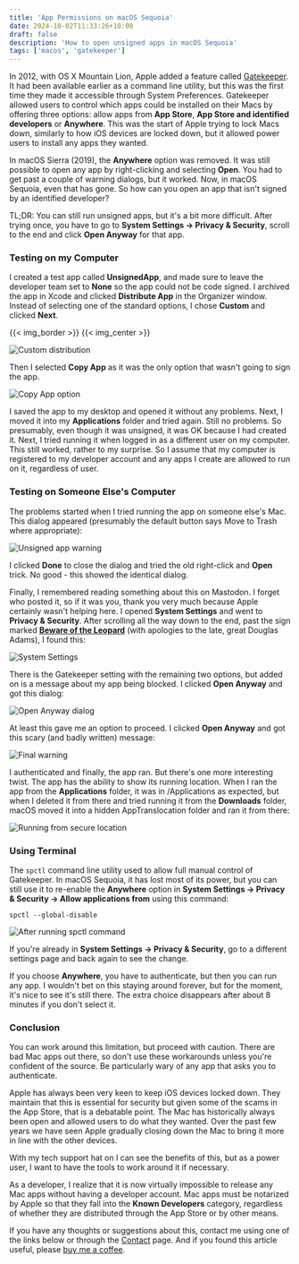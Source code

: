 ```yaml
---
title: 'App Permissions on macOS Sequoia'
date: 2024-10-02T11:33:26+10:00
draft: false
description: 'How to open unsigned apps in macOS Sequoia'
tags: ['macos', 'gatekeeper']
---
```


In 2012, with OS X Mountain Lion, Apple added a feature called [Gatekeeper][1]. It had been available earlier as a command line utility, but this was the first time they made it accessible through System Preferences. Gatekeeper allowed users to control which apps could be installed on their Macs by offering three options: allow apps from **App Store**, **App Store and identified developers** or **Anywhere**. This was the start of Apple trying to lock Macs down, similarly to how iOS devices are locked down, but it allowed power users to install any apps they wanted.

In macOS Sierra (2019), the **Anywhere** option was removed. It was still possible to open any app by right-clicking and selecting **Open**. You had to get past a couple of warning dialogs, but it worked. Now, in macOS Sequoia, even that has gone. So how can you open an app that isn't signed by an identified developer?

TL;DR: You can still run unsigned apps, but it's a bit more difficult. After trying once, you have to go to **System Settings -> Privacy & Security**, scroll to the end and click **Open Anyway** for that app.

<!--more-->

### Testing on my Computer

I created a test app called **UnsignedApp**, and made sure to leave the developer team set to **None** so the app could not be code signed. I archived the app in Xcode and clicked **Distribute App** in the Organizer window. Instead of selecting one of the standard options, I chose **Custom** and clicked **Next**.

{{< img_border >}}
{{< img_center >}}

![Custom distribution][i1]

Then I selected **Copy App** as it was the only option that wasn't going to sign the app.

![Copy App option][i2]

I saved the app to my desktop and opened it without any problems. Next, I moved it into my **Applications** folder and tried again. Still no problems. So presumably, even though it was unsigned, it was OK because I had created it. Next, I tried running it when logged in as a different user on my computer. This still worked, rather to my surprise. So I assume that my computer is registered to my developer account and any apps I create are allowed to run on it, regardless of user.

### Testing on Someone Else's Computer

The problems started when I tried running the app on someone else's Mac. This dialog appeared (presumably the default button says Move to Trash where appropriate):

![Unsigned app warning][i3]

I clicked **Done** to close the dialog and tried the old right-click and **Open** trick. No good - this showed the identical dialog.

Finally, I remembered reading something about this on Mastodon. I forget who posted it, so if it was you, thank you very much because Apple certainly wasn't helping here. I opened **System Settings** and went to **Privacy & Security**. After scrolling all the way down to the end, past the sign marked [**Beware of the Leopard**][2] (with apologies to the late, great Douglas Adams), I found this:

![System Settings][i4]

There is the Gatekeeper setting with the remaining two options, but added on is a message about my app being blocked. I clicked **Open Anyway** and got this dialog:

![Open Anyway dialog][i5]

At least this gave me an option to proceed. I clicked **Open Anyway** and got this scary (and badly written) message:

![Final warning][i6]

I authenticated and finally, the app ran. But there's one more interesting twist. The app has the ability to show its running location. When I ran the app from the **Applications** folder, it was in /Applications as expected, but when I deleted it from there and tried running it from the **Downloads** folder, macOS moved it into a hidden AppTranslocation folder and ran it from there:

![Running from secure location][i7]

### Using Terminal

The `spctl` command line utility used to allow full manual control of Gatekeeper. In macOS Sequoia, it has lost most of its power, but you can still use it to re-enable the **Anywhere** option in **System Settings -> Privacy & Security -> Allow applications from** using this command:

```shell
spctl --global-disable
```

![After running spctl command][i8]

If you're already in **System Settings -> Privacy & Security**, go to a different settings page and back again to see the change.

If you choose **Anywhere**, you have to authenticate, but then you can run any app. I wouldn't bet on this staying around forever, but for the moment, it's nice to see it's still there. The extra choice disappears after about 8 minutes if you don't select it.

### Conclusion

You can work around this limitation, but proceed with caution. There are bad Mac apps out there, so don't use these workarounds unless you're confident of the source. Be particularly wary of any app that asks you to authenticate.

Apple has always been very keen to keep iOS devices locked down. They maintain that this is essential for security but given some of the scams in the App Store, that is a debatable point. The Mac has historically always been open and allowed users to do what they wanted. Over the past few years we have seen Apple gradually closing down the Mac to bring it more in line with the other devices.

With my tech support hat on I can see the benefits of this, but as a power user, I want to have the tools to work around it if necessary.

As a developer, I realize that it is now virtually impossible to release any Mac apps without having a developer account. Mac apps must be notarized by Apple so that they fall into the **Known Developers** category, regardless of whether they are distributed through the App Store or by other means.

If you have any thoughts or suggestions about this, contact me using one of the links below or through the [Contact][contact] page. And if you found this article useful, please [buy me a coffee][kofi].

[1]: https://en.wikipedia.org/wiki/Gatekeeper_(macOS)
[2]: https://www.azquotes.com/quote/354892
[contact]: /contact/
[kofi]: https://ko-fi.com/trozware
[i1]: /images/2024/custom_distrib.png
[i2]: /images/2024/copy_app_option.png
[i3]: /images/2024/unsigned_app_1.png
[i4]: /images/2024/unsigned_app_2.png
[i5]: /images/2024/unsigned_app_3.png
[i6]: /images/2024/unsigned_app_4.png
[i7]: /images/2024/unsigned_app_5.png
[i8]: /images/2024/unsigned_app_6.png

